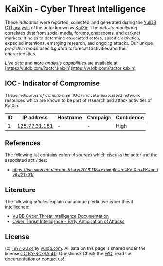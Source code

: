 # KaiXin - Cyber Threat Intelligence

These _indicators_ were reported, collected, and generated during the [VulDB CTI analysis](https://vuldb.com/?kb.cti) of the actor known as [KaiXin](https://vuldb.com/?actor.kaixin). The _activity monitoring_ correlates data from social media, forums, chat rooms, and darknet markets. It helps to determine associated actors, specific activities, expected intentions, emerging research, and ongoing attacks. Our unique _predictive model_ uses _big data_ to forecast activities and their characteristics.

_Live data_ and more _analysis capabilities_ are available at [https://vuldb.com/?actor.kaixin](https://vuldb.com/?actor.kaixin)

## IOC - Indicator of Compromise

These _indicators of compromise_ (IOC) indicate associated network resources which are known to be part of research and attack activities of KaiXin.

ID | IP address | Hostname | Campaign | Confidence
-- | ---------- | -------- | -------- | ----------
1 | [125.77.31.181](https://vuldb.com/?ip.125.77.31.181) | - | - | High

## References

The following list contains _external sources_ which discuss the actor and the associated activities:

* https://isc.sans.edu/forums/diary/20161118+example+of+KaiXin+EK+activity/21731/

## Literature

The following _articles_ explain our unique predictive cyber threat intelligence:

* [VulDB Cyber Threat Intelligence Documentation](https://vuldb.com/?kb.cti)
* [Cyber Threat Intelligence - Early Anticipation of Attacks](https://www.scip.ch/en/?labs.20201022)

## License

(c) [1997-2024](https://vuldb.com/?kb.changelog) by [vuldb.com](https://vuldb.com/?kb.about). All data on this page is shared under the license [CC BY-NC-SA 4.0](https://creativecommons.org/licenses/by-nc-sa/4.0/). Questions? Check the [FAQ](https://vuldb.com/?kb.faq), read the [documentation](https://vuldb.com/?kb) or [contact us](https://vuldb.com/?contact)!
